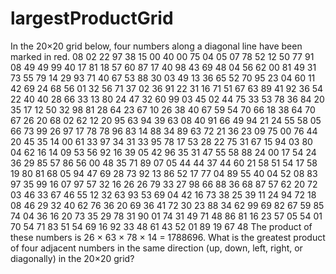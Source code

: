 # largestProductGrid
In the 20×20 grid below, four numbers along a diagonal line have been marked in red.  08 02 22 97 38 15 00 40 00 75 04 05 07 78 52 12 50 77 91 08 49 49 99 40 17 81 18 57 60 87 17 40 98 43 69 48 04 56 62 00 81 49 31 73 55 79 14 29 93 71 40 67 53 88 30 03 49 13 36 65 52 70 95 23 04 60 11 42 69 24 68 56 01 32 56 71 37 02 36 91 22 31 16 71 51 67 63 89 41 92 36 54 22 40 40 28 66 33 13 80 24 47 32 60 99 03 45 02 44 75 33 53 78 36 84 20 35 17 12 50 32 98 81 28 64 23 67 10 26 38 40 67 59 54 70 66 18 38 64 70 67 26 20 68 02 62 12 20 95 63 94 39 63 08 40 91 66 49 94 21 24 55 58 05 66 73 99 26 97 17 78 78 96 83 14 88 34 89 63 72 21 36 23 09 75 00 76 44 20 45 35 14 00 61 33 97 34 31 33 95 78 17 53 28 22 75 31 67 15 94 03 80 04 62 16 14 09 53 56 92 16 39 05 42 96 35 31 47 55 58 88 24 00 17 54 24 36 29 85 57 86 56 00 48 35 71 89 07 05 44 44 37 44 60 21 58 51 54 17 58 19 80 81 68 05 94 47 69 28 73 92 13 86 52 17 77 04 89 55 40 04 52 08 83 97 35 99 16 07 97 57 32 16 26 26 79 33 27 98 66 88 36 68 87 57 62 20 72 03 46 33 67 46 55 12 32 63 93 53 69 04 42 16 73 38 25 39 11 24 94 72 18 08 46 29 32 40 62 76 36 20 69 36 41 72 30 23 88 34 62 99 69 82 67 59 85 74 04 36 16 20 73 35 29 78 31 90 01 74 31 49 71 48 86 81 16 23 57 05 54 01 70 54 71 83 51 54 69 16 92 33 48 61 43 52 01 89 19 67 48  The product of these numbers is 26 × 63 × 78 × 14 = 1788696.  What is the greatest product of four adjacent numbers in the same direction (up, down, left, right, or diagonally) in the 20×20 grid?
